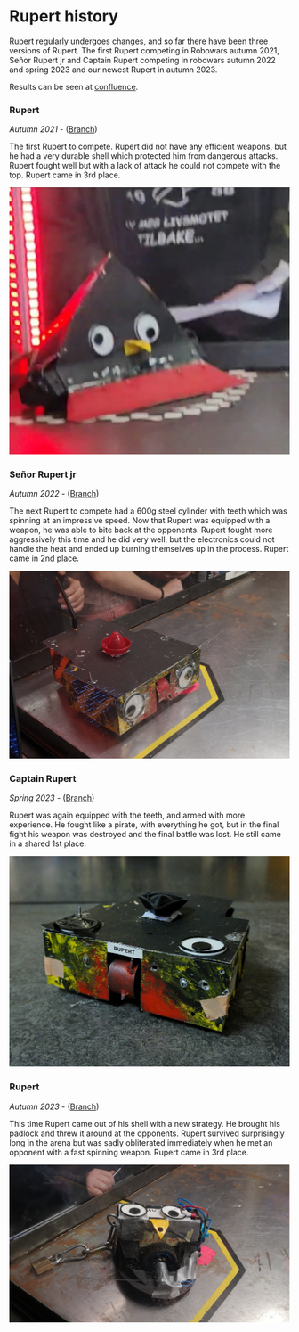 # Rupert history

Rupert regularly undergoes changes, and so far there have been three versions of Rupert. The first Rupert competing in Robowars autumn 2021, Señor Rupert jr and Captain Rupert competing in robowars autumn 2022 and spring 2023 and our newest Rupert in autumn 2023.

Results can be seen at [confluence](https://confluence.omegav.no/display/OV/Tidligere+resultater).


### Rupert

*Autumn 2021* - ([Branch](https://github.com/schimen/killer-robot/tree/rupert-h2021))

The first Rupert to compete. Rupert did not have any efficient weapons, but he had a very durable shell which protected him from dangerous attacks. 
Rupert fought well but with a lack of attack he could not compete with the top. Rupert came in 3rd place.

<img rupert_logo src=./images/rupert.jpg width=600>


### Señor Rupert jr

*Autumn 2022* - ([Branch](https://github.com/schimen/killer-robot/tree/rupert-h2022))

The next Rupert to compete had a 600g steel cylinder with teeth which was spinning at an impressive speed. Now that Rupert was equipped with a weapon, he was able to bite back at the opponents.
Rupert fought more aggressively this time and he did very well, but the electronics could not handle the heat and ended up burning themselves up in the process. Rupert came in 2nd place.

<img rupert_logo src=./images/senor_rupert.jpg width=600>


### Captain Rupert

*Spring 2023* - ([Branch](https://github.com/schimen/killer-robot/tree/rupert-v2023))

Rupert was again equipped with the teeth, and armed with more experience.
He fought like a pirate, with everything he got, but in the final fight his weapon was destroyed and the final battle was lost. He still came in a shared 1st place.

<img rupert_logo src=./images/captain_rupert.jpg width=600>


### Rupert

*Autumn 2023* - ([Branch](https://github.com/schimen/killer-robot/tree/rupert-h2023))

This time Rupert came out of his shell with a new strategy. He brought his padlock and threw it around at the opponents.
Rupert survived surprisingly long in the arena but was sadly obliterated immediately when he met an opponent with a fast spinning weapon. Rupert came in 3rd place.

<img rupert_logo src=./images/rupert_h2023.jpg width=600>
